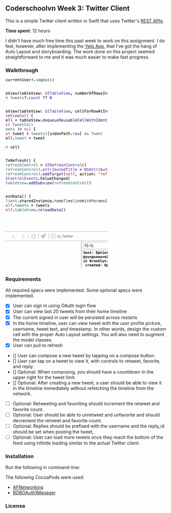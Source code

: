 ## Coderschoolvn Week 3: Twitter Client

This is a simple Twitter client written in Swift that uses Twitter's [REST APIs](https://dev.twitter.com/rest/public).

**Time spent**: 12 hours

I didn't have much free time this past week to work on this assignment. I do feel, however, after implementing the [Yelp App](https://github.com/jerrysu/CodePath-Yelp), that I've got the hang of Auto Layout and storyboarding. The work done on this project seemed straightforward to me and it was much easier to make fast progress.

### Walkthrough

![Walkthrough](Q_Twitter.gif)

### Requirements

All required specs were implemented. Some optional specs were implemented.

  * [x] User can sign in using OAuth login flow
  * [x] User can view last 20 tweets from their home timeline
  * [x] The current signed in user will be persisted across restarts
  * [x] In the home timeline, user can view tweet with the user profile picture, username, tweet text, and timestamp. In other words, design the custom cell with the proper Auto Layout settings. You will also need to augment the model classes.
  * [x] User can pull to refresh
  * [] User can compose a new tweet by tapping on a compose button.
  * [] User can tap on a tweet to view it, with controls to retweet, favorite, and reply.
  * [] Optional: When composing, you should have a countdown in the upper right for the tweet limit.
  * [] Optional: After creating a new tweet, a user should be able to view it in the timeline immediately without refetching the timeline from the network.
  * [ ] Optional: Retweeting and favoriting should increment the retweet and favorite count.
  * [ ] Optional: User should be able to unretweet and unfavorite and should decrement the retweet and favorite count.
  * [ ] Optional: Replies should be prefixed with the username and the reply_id should be set when posting the tweet,
  * [ ] Optional: User can load more tweets once they reach the bottom of the feed using infinite loading similar to the actual Twitter client.

### Installation

Run the following in command-line:


The following CocoaPods were used:

  * [AFNetworking](https://github.com/AFNetworking/AFNetworking)
  * [BDBOAuth1Manager](https://github.com/bdbergeron/BDBOAuth1Manager)

### License